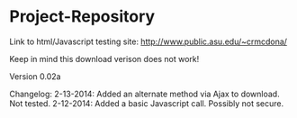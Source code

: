 Project-Repository
==================
Link to html/Javascript testing site: http://www.public.asu.edu/~crmcdona/


Keep in mind this download verison does not work!


Version 0.02a

Changelog:
2-13-2014: Added an alternate method via Ajax to download. Not tested.
2-12-2014: Added a basic Javascript call. Possibly not secure.
